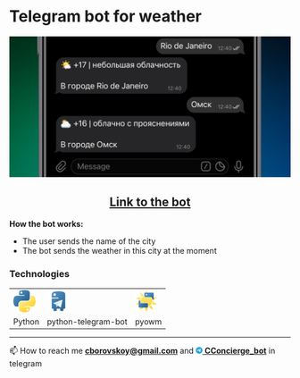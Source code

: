 # Telegram bot for weather

<a href="https://t.me/cweather_info_bot" target="_blank">
  <img src="https://github.com/cborovskoy/cborovskoy/blob/9405d76afd9fc3a588fea473cb4676f35ab120a5/pics/projects/bot-weather.jpg" />
</a>

<h2 align="center"><a href="https://t.me/cweather_info_bot" target="_blank">Link to the bot</a></h2>


**How the bot works:**
- The user sends the name of the city
- The bot sends the weather in this city at the moment

### Technologies
<table>
<tr>
  <td><img src="https://github.com/cborovskoy/cborovskoy/blob/17307616633d5fb4d2bd38643a2a3729d546a094/pics/logo_python.svg"
           alt="Logo Python" width="40" height="40"/></td>
  <td><img src="https://github.com/cborovskoy/cborovskoy/blob/17307616633d5fb4d2bd38643a2a3729d546a094/pics/logo_python-telegram-bot.png"
           alt="Logo python-telegram-bot" width="40" height="40"/></td>
  <td><img src="https://github.com/cborovskoy/cborovskoy/blob/ffbd68808fc41a0d06b4343a2b2c57683b0db288/pics/logo_pyowm.png"
           alt="Logo pyowm" width="40" height="40"/></td>
  
</tr> 
<tr>
  <td>Python</td>
  <td>python-telegram-bot</td>
  <td>pyowm</td>
</tr>
</table>

<hr>

📫 How to reach me **cborovskoy@gmail.com** and <a href="https://t.me/cconcierge_bot" target="_blank">
  <img src="https://github.com/cborovskoy/cborovskoy/blob/186172a344fa06712b4fafa38ac876ca4198f6c9/pics/logo_telegram.svg" width="12" height="12" />
  **CConcierge_bot**</a> in telegram 
